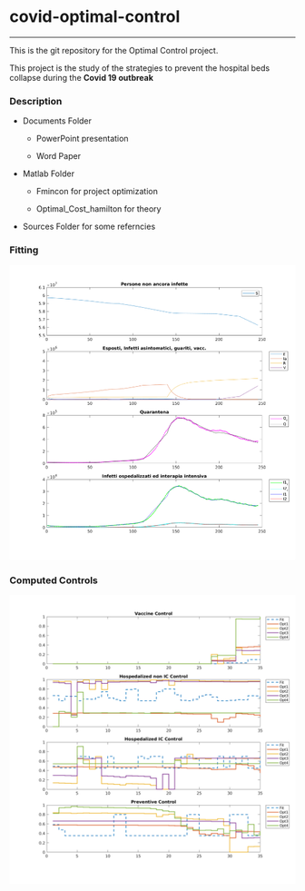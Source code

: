 # covid-optimal-control

------------------------------

This is the git repository for the Optimal Control project.

This project is the study of the strategies to prevent the hospital beds collapse during the **Covid 19 outbreak** 

### Description

- Documents Folder
  
  - PowerPoint presentation 
  
  - Word Paper

- Matlab  Folder
  
  - Fmincon for project optimization
  
  - Optimal_Cost_hamilton for theory

- Sources Folder for some referncies

### Fitting

![](Matlab/FMinCon/Vars/Document-Fitting.png)

### Computed Controls

![](Matlab/FMinCon/Vars/Document-ContrComp.png)